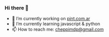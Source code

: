 ### Hi there 👋

- 🔭 I’m currently working on [pint.com.ar](https://pint.com.ar/)
- 🌱 I’m currently learning javascript & python
- 📫 How to reach me: cheppimdp@gmail.com
